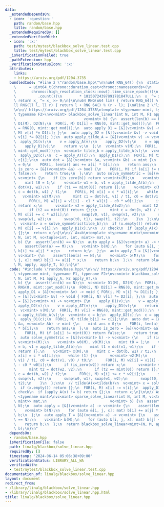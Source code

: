 ```yaml
---
data:
  _extendedDependsOn:
  - icon: ':question:'
    path: random/base.hpp
    title: random/base.hpp
  _extendedRequiredBy: []
  _extendedVerifiedWith:
  - icon: ':x:'
    path: test/mytest/blackbox_solve_linear.test.cpp
    title: test/mytest/blackbox_solve_linear.test.cpp
  _isVerificationFailed: true
  _pathExtension: hpp
  _verificationStatusIcon: ':x:'
  attributes:
    links:
    - https://arxiv.org/pdf/1204.3735
  bundledCode: "#line 2 \"random/base.hpp\"\n\nu64 RNG_64() {\n  static uint64_t x_\n\
    \      = uint64_t(chrono::duration_cast<chrono::nanoseconds>(\n              \
    \       chrono::high_resolution_clock::now().time_since_epoch())\n           \
    \          .count())\n        * 10150724397891781847ULL;\n  x_ ^= x_ << 7;\n \
    \ return x_ ^= x_ >> 9;\n}\n\nu64 RNG(u64 lim) { return RNG_64() % lim; }\n\n\
    ll RNG(ll l, ll r) { return l + RNG_64() % (r - l); }\n#line 2 \"linalg/blackbox/solve_linear.hpp\"\
    \n\n// https://arxiv.org/pdf/1204.3735\ntemplate <typename mint, typename F1,\
    \ typename F2>\nvc<mint> blackbox_solve_linear(int N, int M, F1 apply_A, F2 apply_AT,\n\
    \                               vc<mint> b) {\n  assert(len(b) == N);\n  vc<mint>\
    \ D1(M), D2(N);\n  FOR(i, M) D1[i] = RNG(0, mint::get_mod());\n  FOR(i, N) D2[i]\
    \ = RNG(0, mint::get_mod());\n  auto apply_D1 = [&](vc<mint> &v) -> void { FOR(i,\
    \ M) v[i] *= D1[i]; };\n  auto apply_D2 = [&](vc<mint> &v) -> void { FOR(i, N)\
    \ v[i] *= D2[i]; };\n  auto apply_tilde_A = [&](vc<mint> v) -> vc<mint> {\n  \
    \  apply_D1(v);\n    v = apply_A(v);\n    apply_D2(v);\n    v = apply_AT(v);\n\
    \    apply_D1(v);\n    return v;\n  };\n  vc<mint> v(M);\n  FOR(i, M) v[i] = RNG(0,\
    \ mint::get_mod());\n  vc<mint> tilde_b = apply_tilde_A(v);\n  vc<mint> c = b;\n\
    \  apply_D2(c);\n  c = apply_AT(c);\n  apply_D1(c);\n  FOR(i, M) tilde_b[i] +=\
    \ c[i];\n\n  auto dot = [&](vc<mint> &a, vc<mint> &b) -> mint {\n    mint ans\
    \ = 0;\n    FOR(i, len(a)) ans += a[i] * b[i];\n    return ans;\n  };\n  auto\
    \ is_zero = [&](vc<mint> &a) -> bool {\n    FOR(i, M) if (a[i] != mint(0)) return\
    \ false;\n    return true;\n  };\n\n  auto solve_symmetric = [&](vc<mint> b) ->\
    \ vc<mint> {\n    if (is_zero(b)) return vc<mint>(M);\n    vc<mint> w0(M), v0(M);\n\
    \    mint t0 = 1;\n    vc<mint> w1 = b, v1 = apply_tilde_A(b);\n    mint t1 =\
    \ dot(v1, w1);\n    if (t1 == mint(0)) return {};\n    vc<mint> x(M);\n    mint\
    \ c = dot(b, w1) / t1;\n    FOR(i, M) x[i] = c * w1[i];\n    while (1) {\n   \
    \   vc<mint> w2(M);\n      mint c1 = dot(v1, v1) / t1, c0 = dot(v1, v0) / t0;\n\
    \      FOR(i, M) w2[i] = v1[i] - c1 * w1[i] - c0 * w0[i];\n      if (is_zero(w2))\
    \ return x;\n      vc<mint> v2 = apply_tilde_A(w2);\n      mint t2 = dot(w2, v2);\n\
    \      if (t2 == mint(0)) return {};\n      mint c = dot(b, w2) / t2;\n      FOR(i,\
    \ M) x[i] += c * w2[i];\n      swap(v0, v1), swap(v1, v2);\n      swap(w0, w1),\
    \ swap(w1, w2);\n      swap(t0, t1), swap(t1, t2);\n    }\n  };\n\n  // tilde(A)x=tilde(b)\n\
    \  vc<mint> x = solve_symmetric(tilde_b);\n  if (x.empty()) return {};\n  FOR(i,\
    \ M) x[i] -= v[i];\n  apply_D1(x);\n\n  // check\n  if (apply_A(x) != b) return\
    \ {};\n  return x;\n}\n\n// Ax=b\ntemplate <typename mint>\nvc<mint> sparse_solve_linear(int\
    \ N, int M, vc<tuple<int, int, mint>> mat,\n                             vc<mint>\
    \ b) {\n  assert(len(b) == N);\n  auto apply = [&](vc<mint> a) -> vc<mint> {\n\
    \    assert(len(a) == M);\n    vc<mint> b(N);\n    for (auto &[i, j, x]: mat)\
    \ b[i] += a[j] * x;\n    return b;\n  };\n  auto apply_T = [&](vc<mint> a) ->\
    \ vc<mint> {\n    assert(len(a) == N);\n    vc<mint> b(M);\n    for (auto &[i,\
    \ j, x]: mat) b[j] += a[i] * x;\n    return b;\n  };\n  return blackbox_solve_linear<mint>(N,\
    \ M, apply, apply_T, b);\n}\n"
  code: "#include \"random/base.hpp\"\n\n// https://arxiv.org/pdf/1204.3735\ntemplate\
    \ <typename mint, typename F1, typename F2>\nvc<mint> blackbox_solve_linear(int\
    \ N, int M, F1 apply_A, F2 apply_AT,\n                               vc<mint>\
    \ b) {\n  assert(len(b) == N);\n  vc<mint> D1(M), D2(N);\n  FOR(i, M) D1[i] =\
    \ RNG(0, mint::get_mod());\n  FOR(i, N) D2[i] = RNG(0, mint::get_mod());\n  auto\
    \ apply_D1 = [&](vc<mint> &v) -> void { FOR(i, M) v[i] *= D1[i]; };\n  auto apply_D2\
    \ = [&](vc<mint> &v) -> void { FOR(i, N) v[i] *= D2[i]; };\n  auto apply_tilde_A\
    \ = [&](vc<mint> v) -> vc<mint> {\n    apply_D1(v);\n    v = apply_A(v);\n   \
    \ apply_D2(v);\n    v = apply_AT(v);\n    apply_D1(v);\n    return v;\n  };\n\
    \  vc<mint> v(M);\n  FOR(i, M) v[i] = RNG(0, mint::get_mod());\n  vc<mint> tilde_b\
    \ = apply_tilde_A(v);\n  vc<mint> c = b;\n  apply_D2(c);\n  c = apply_AT(c);\n\
    \  apply_D1(c);\n  FOR(i, M) tilde_b[i] += c[i];\n\n  auto dot = [&](vc<mint>\
    \ &a, vc<mint> &b) -> mint {\n    mint ans = 0;\n    FOR(i, len(a)) ans += a[i]\
    \ * b[i];\n    return ans;\n  };\n  auto is_zero = [&](vc<mint> &a) -> bool {\n\
    \    FOR(i, M) if (a[i] != mint(0)) return false;\n    return true;\n  };\n\n\
    \  auto solve_symmetric = [&](vc<mint> b) -> vc<mint> {\n    if (is_zero(b)) return\
    \ vc<mint>(M);\n    vc<mint> w0(M), v0(M);\n    mint t0 = 1;\n    vc<mint> w1\
    \ = b, v1 = apply_tilde_A(b);\n    mint t1 = dot(v1, w1);\n    if (t1 == mint(0))\
    \ return {};\n    vc<mint> x(M);\n    mint c = dot(b, w1) / t1;\n    FOR(i, M)\
    \ x[i] = c * w1[i];\n    while (1) {\n      vc<mint> w2(M);\n      mint c1 = dot(v1,\
    \ v1) / t1, c0 = dot(v1, v0) / t0;\n      FOR(i, M) w2[i] = v1[i] - c1 * w1[i]\
    \ - c0 * w0[i];\n      if (is_zero(w2)) return x;\n      vc<mint> v2 = apply_tilde_A(w2);\n\
    \      mint t2 = dot(w2, v2);\n      if (t2 == mint(0)) return {};\n      mint\
    \ c = dot(b, w2) / t2;\n      FOR(i, M) x[i] += c * w2[i];\n      swap(v0, v1),\
    \ swap(v1, v2);\n      swap(w0, w1), swap(w1, w2);\n      swap(t0, t1), swap(t1,\
    \ t2);\n    }\n  };\n\n  // tilde(A)x=tilde(b)\n  vc<mint> x = solve_symmetric(tilde_b);\n\
    \  if (x.empty()) return {};\n  FOR(i, M) x[i] -= v[i];\n  apply_D1(x);\n\n  //\
    \ check\n  if (apply_A(x) != b) return {};\n  return x;\n}\n\n// Ax=b\ntemplate\
    \ <typename mint>\nvc<mint> sparse_solve_linear(int N, int M, vc<tuple<int, int,\
    \ mint>> mat,\n                             vc<mint> b) {\n  assert(len(b) ==\
    \ N);\n  auto apply = [&](vc<mint> a) -> vc<mint> {\n    assert(len(a) == M);\n\
    \    vc<mint> b(N);\n    for (auto &[i, j, x]: mat) b[i] += a[j] * x;\n    return\
    \ b;\n  };\n  auto apply_T = [&](vc<mint> a) -> vc<mint> {\n    assert(len(a)\
    \ == N);\n    vc<mint> b(M);\n    for (auto &[i, j, x]: mat) b[j] += a[i] * x;\n\
    \    return b;\n  };\n  return blackbox_solve_linear<mint>(N, M, apply, apply_T,\
    \ b);\n}\n"
  dependsOn:
  - random/base.hpp
  isVerificationFile: false
  path: linalg/blackbox/solve_linear.hpp
  requiredBy: []
  timestamp: '2024-06-14 05:06:38+09:00'
  verificationStatus: LIBRARY_ALL_WA
  verifiedWith:
  - test/mytest/blackbox_solve_linear.test.cpp
documentation_of: linalg/blackbox/solve_linear.hpp
layout: document
redirect_from:
- /library/linalg/blackbox/solve_linear.hpp
- /library/linalg/blackbox/solve_linear.hpp.html
title: linalg/blackbox/solve_linear.hpp
---
```

